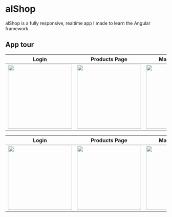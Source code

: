 # alShop

alShop is a fully responsive, realtime app I made to learn the Angular framework. 


## App tour

| Login | Products Page | Manage Orders | 
|----------| ------------------|--------|
|<img src="https://user-images.githubusercontent.com/16638417/32392465-3d676ad6-c0ac-11e7-811c-91e769b3be5e.jpg"  width="200px">| <img src="https://user-images.githubusercontent.com/16638417/32392653-da7712ae-c0ac-11e7-86f1-bdc9c36924a9.jpg" width="200px"/>| <img src="https://user-images.githubusercontent.com/16638417/32392920-efcbf65a-c0ad-11e7-8052-61bb7cea2b79.jpg" width="200px" />| 


| Login | Products Page | Manage Orders | 
|----------| ------------------|--------|
|<img src="https://user-images.githubusercontent.com/16638417/32392465-3d676ad6-c0ac-11e7-811c-91e769b3be5e.jpg"  width="200px">| <img src="https://user-images.githubusercontent.com/16638417/32392653-da7712ae-c0ac-11e7-86f1-bdc9c36924a9.jpg" width="200px"/>| <img src="https://user-images.githubusercontent.com/16638417/32392920-efcbf65a-c0ad-11e7-8052-61bb7cea2b79.jpg" width="200px" />| 





